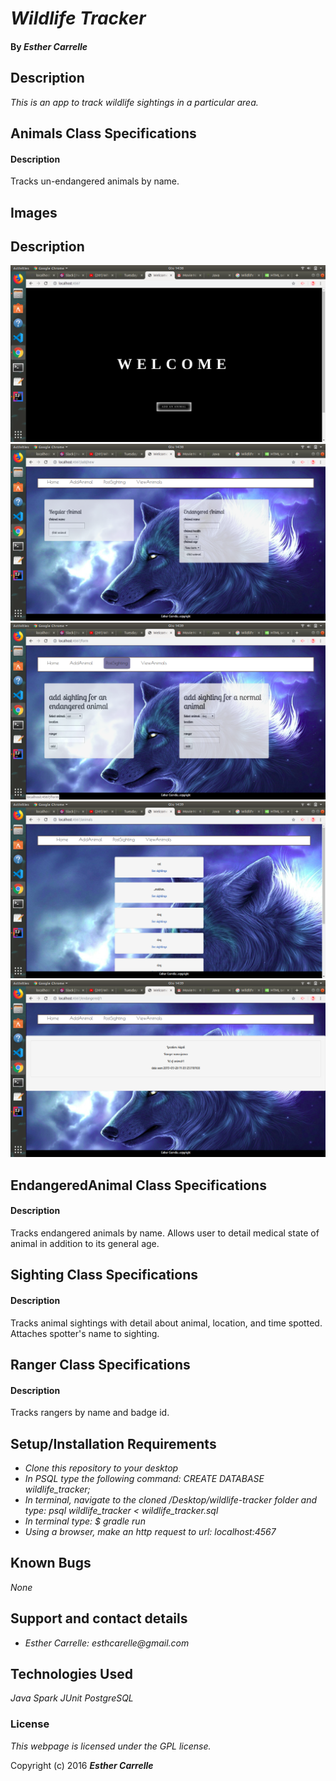 # _Wildlife Tracker_

#### By _**Esther Carrelle**_

## Description

_This is an app to track wildlife sightings in a particular area._

## Animals Class Specifications
#### Description
Tracks un-endangered animals by name.
## Images
## Description


![](src/main/resources/public/images/screen1.png)
![](src/main/resources/public/images/screen2.png)
![](src/main/resources/public/images/screen3.png)
![](src/main/resources/public/images/screen4.png)
![](src/main/resources/public/images/screen5.png)



## EndangeredAnimal Class Specifications
#### Description
Tracks endangered animals by name. Allows user to detail medical state of animal in addition to its general age.

## Sighting Class Specifications
#### Description
Tracks animal sightings with detail about animal, location, and time spotted. Attaches spotter's name to sighting.

## Ranger Class Specifications
#### Description
Tracks rangers by name and badge id.


## Setup/Installation Requirements

* _Clone this repository to your desktop_
* _In PSQL type the following command: CREATE DATABASE wildlife_tracker;_
* _In terminal, navigate to the cloned /Desktop/wildlife-tracker folder and type: psql wildlife_tracker < wildlife_tracker.sql_
* _In terminal type: $ gradle run_
* _Using a browser, make an http request to url: localhost:4567_

## Known Bugs

_None_

## Support and contact details

* _Esther Carrelle: esthcarelle@gmail.com_

## Technologies Used

_Java_
_Spark_
_JUnit_
_PostgreSQL_

### License

*This webpage is licensed under the GPL license.*

Copyright (c) 2016 **_Esther Carrelle_**
